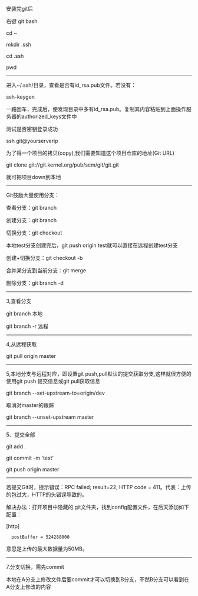 安装完git后

右键   git bash

cd ~

mkdir .ssh

cd .ssh

pwd

----------

进入~/.ssh/目录，查看是否有id_rsa.pub文件。若没有：

ssh-keygen

一路回车，完成后，便发现目录中多有id_rsa.pub。复制其内容粘贴到上面操作服务器的authorized_keys文件中

测试是否密钥登录成功

ssh git@yourserverip

为了得一个项目的拷贝(copy),我们需要知道这个项目仓库的地址(Git URL)

git clone git://git.kernel.org/pub/scm/git/git.git

就可把项目down到本地

----------

Git鼓励大量使用分支：

查看分支：git branch

创建分支：git branch <name>

切换分支：git checkout <name>

本地test分支创建完后，git push origin test就可以直接在远程创建test分支

创建+切换分支：git checkout -b <name>

合并某分支到当前分支：git merge <name>

删除分支：git branch -d <name>

----------

3,查看分支

git branch   本地

git branch -r  远程

----------

4,从远程获取

git pull origin master

----------

5,本地分支与远程对应，即设置git push,pull默认的提交获取分支,这样就很方便的使用git push 提交信息或git pull获取信息

git branch --set-upstream-to=origin/dev

取消对master的跟踪

git branch --unset-upstream master

----------

5、提交全部

git add .

git commit -m 'test'

git push origin master

----------

若提交Git时，提示错误：RPC failed; result=22, HTTP code = 411。代表：上传的包过大，HTTP的头错误导致的。

解决办法：打开项目中隐藏的.git文件夹，找到config配置文件，在后天添加如下配置：

[http] 

      postBuffer = 524288000



意思是上传的最大数据量为50MB。

----------

7.分支切换，需先commit

本地在A分支上修改文件后要commit才可以切换到B分支，不然B分支可以看到在A分支上修改的内容